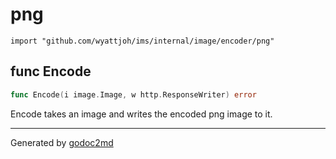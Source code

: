 
# png
    import "github.com/wyattjoh/ims/internal/image/encoder/png"






## func Encode
``` go
func Encode(i image.Image, w http.ResponseWriter) error
```
Encode takes an image and writes the encoded png image to it.









- - -
Generated by [godoc2md](http://godoc.org/github.com/davecheney/godoc2md)